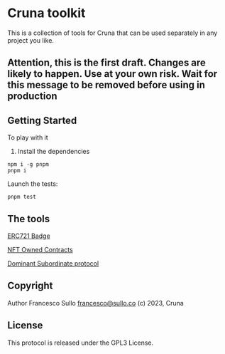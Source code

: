 # Cruna toolkit

This is a collection of tools for Cruna that can be used separately in any project you like.

## Attention, this is the first draft. Changes are likely to happen. Use at your own risk. Wait for this message to be removed before using in production

## Getting Started

To play with it

1. Install the dependencies
``` 
npm i -g pnpm
pnpm i 
```

Launch the tests:
``` 
pnpm test
```

## The tools

[ERC721 Badge](./ERC721_BADGE.md)

[NFT Owned Contracts](./NFT_OWNED.md)

[Dominant Subordinate protocol](./DOMINANT_SUBORDINATE.md)

## Copyright

Author Francesco Sullo <francesco@sullo.co>
(c) 2023, Cruna 

## License

This protocol is released under the GPL3 License.
